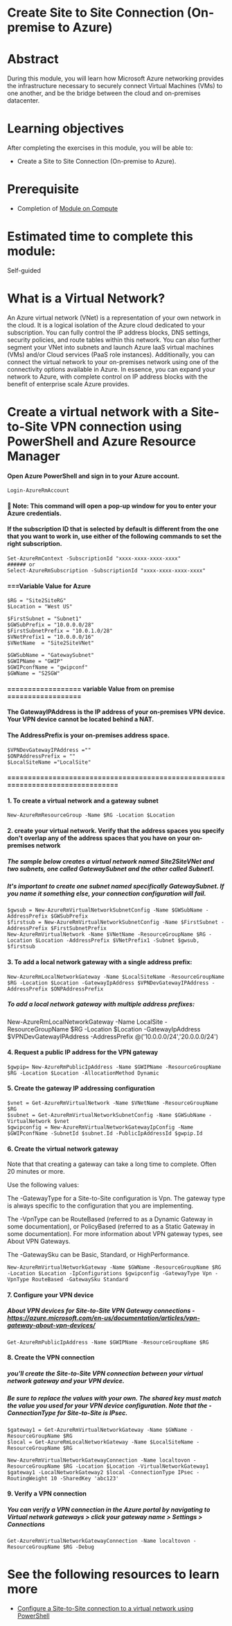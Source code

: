 # Create Site to Site Connection (On-premise to Azure)

# Abstract

During this module, you will learn how Microsoft Azure networking provides the infrastructure necessary to securely connect Virtual Machines (VMs) to one another, and be the bridge between the cloud and on-premises datacenter.

# Learning objectives
After completing the exercises in this module, you will be able to:
* Create a Site to Site Connection (On-premise to Azure).

# Prerequisite 
* Completion of [Module on Compute](https://github.com/Azure/onboarding-guidance/blob/master/windows/Module%20II/L1-ComputeIntro.md)

# Estimated time to complete this module:
Self-guided

# What is a Virtual Network?
An Azure virtual network (VNet) is a representation of your own network in the cloud. It is a logical isolation of the Azure cloud dedicated to your subscription. You can fully control the IP address blocks, DNS settings, security policies, and route tables within this network. You can also further segment your VNet into subnets and launch Azure IaaS virtual machines (VMs) and/or Cloud services (PaaS role instances). Additionally, you can connect the virtual network to your on-premises network using one of the connectivity options available in Azure. In essence, you can expand your network to Azure, with complete control on IP address blocks with the benefit of enterprise scale Azure provides.

# Create a virtual network with a Site-to-Site VPN connection using PowerShell and Azure Resource Manager

#### Open Azure PowerShell and sign in to your Azure account.
```
Login-AzureRmAccount
```
#### :memo: Note: This command will open a pop-up window for you to enter your Azure credentials.

#### If the subscription ID that is selected by default is different from the one that you want to work in, use either of the following commands to set the right subscription.

```
Set-AzureRmContext -SubscriptionId "xxxx-xxxx-xxxx-xxxx"
###### or
Select-AzureRmSubscription -SubscriptionId "xxxx-xxxx-xxxx-xxxx"
```


#### ===Variable Value for Azure
```
$RG = "Site2SiteRG"
$Location = "West US"

$FirstSubnet = "Subnet1"
$GWSubPrefix = "10.0.0.0/28"
$FirstSubnetPrefix = "10.0.1.0/28"
$VNetPrefix1 = "10.0.0.0/16"
$VNetName  = "Site2SiteVNet"

$GWSubName = "GatewaySubnet"
$GWIPName = "GWIP"
$GWIPconfName = "gwipconf"
$GWName = "S2SGW"
```
#### ================== variable Value from on premise  ==================

#### The GatewayIPAddress is the IP address of your on-premises VPN device. Your VPN device cannot be located behind a NAT.
#### The AddressPrefix is your on-premises address space.
```
$VPNDevGatewayIPAddress =""
$ONPAddressPrefix = ""
$LocalSiteName ="LocalSite"
```
#### ================================================================================


#### 1. To create a virtual network and a gateway subnet
```
New-AzureRmResourceGroup -Name $RG -Location $Location
```

#### 2. create your virtual network. Verify that the address spaces you specify don't overlap any of the address spaces that you have on your on-premises network

##### The sample below creates a virtual network named Site2SiteVNet and two subnets, one called GatewaySubnet and the other called Subnet1.
##### It's important to create one subnet named specifically GatewaySubnet. If you name it something else, your connection configuration will fail.
```
$gwsub = New-AzureRmVirtualNetworkSubnetConfig -Name $GWSubName -AddressPrefix $GWSubPrefix
$firstsub = New-AzureRmVirtualNetworkSubnetConfig -Name $FirstSubnet -AddressPrefix $FirstSubnetPrefix
New-AzureRmVirtualNetwork -Name $VNetName -ResourceGroupName $RG -Location $Location -AddressPrefix $VNetPrefix1 -Subnet $gwsub, $firstsub
```

#### 3. To add a local network gateway with a single address prefix:
```
New-AzureRmLocalNetworkGateway -Name $LocalSiteName -ResourceGroupName $RG -Location $Location -GatewayIpAddress $VPNDevGatewayIPAddress -AddressPrefix $ONPAddressPrefix
```
##### To add a local network gateway with multiple address prefixes:
 New-AzureRmLocalNetworkGateway -Name LocalSite -ResourceGroupName $RG -Location $Location -GatewayIpAddress $VPNDevGatewayIPAddress -AddressPrefix @('10.0.0.0/24','20.0.0.0/24')

#### 4. Request a public IP address for the VPN gateway
```
$gwpip= New-AzureRmPublicIpAddress -Name $GWIPName -ResourceGroupName $RG -Location $Location -AllocationMethod Dynamic
```

#### 5. Create the gateway IP addressing configuration
```
$vnet = Get-AzureRmVirtualNetwork -Name $VNetName -ResourceGroupName $RG
$subnet = Get-AzureRmVirtualNetworkSubnetConfig -Name $GWSubName -VirtualNetwork $vnet
$gwipconfig = New-AzureRmVirtualNetworkGatewayIpConfig -Name $GWIPconfName -SubnetId $subnet.Id -PublicIpAddressId $gwpip.Id
```
#### 6. Create the virtual network gateway

Note that that creating a gateway can take a long time to complete. Often 20 minutes or more.

Use the following values:

The -GatewayType for a Site-to-Site configuration is Vpn. The gateway type is always specific to the configuration that you are implementing.

The -VpnType can be RouteBased (referred to as a Dynamic Gateway in some documentation), or PolicyBased (referred to as a Static Gateway in some documentation). For more information about VPN gateway types, see About VPN Gateways.

The -GatewaySku can be Basic, Standard, or HighPerformance.

```
New-AzureRmVirtualNetworkGateway -Name $GWName -ResourceGroupName $RG -Location $Location -IpConfigurations $gwipconfig -GatewayType Vpn -VpnType RouteBased -GatewaySku Standard
```

#### 7. Configure your VPN device
##### About VPN devices for Site-to-Site VPN Gateway connections - https://azure.microsoft.com/en-us/documentation/articles/vpn-gateway-about-vpn-devices/
```
Get-AzureRmPublicIpAddress -Name $GWIPName -ResourceGroupName $RG
```
#### 8. Create the VPN connection
##### you'll create the Site-to-Site VPN connection between your virtual network gateway and your VPN device.
##### Be sure to replace the values with your own. The shared key must match the value you used for your VPN device configuration. Note that the -ConnectionType for Site-to-Site is IPsec.
```
$gateway1 = Get-AzureRmVirtualNetworkGateway -Name $GWName -ResourceGroupName $RG
$local = Get-AzureRmLocalNetworkGateway -Name $LocalSiteName -ResourceGroupName $RG

New-AzureRmVirtualNetworkGatewayConnection -Name localtovon -ResourceGroupName $RG -Location $Location -VirtualNetworkGateway1 $gateway1 -LocalNetworkGateway2 $local -ConnectionType IPsec -RoutingWeight 10 -SharedKey 'abc123'
```

#### 9. Verify a VPN connection
##### You can verify a VPN connection in the Azure portal by navigating to Virtual network gateways > click your gateway name > Settings > Connections
```
Get-AzureRmVirtualNetworkGatewayConnection -Name localtovon -ResourceGroupName $RG -Debug
```
# See the following resources to learn more
* [Configure a Site-to-Site connection to a virtual network using PowerShell](https://azure.microsoft.com/en-us/documentation/articles/vpn-gateway-create-site-to-site-rm-powershell/)
